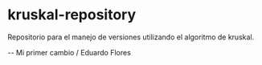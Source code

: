 # kruskal-repository
Repositorio para el manejo de versiones utilizando el algoritmo de kruskal.

-- Mi primer cambio / Eduardo Flores
